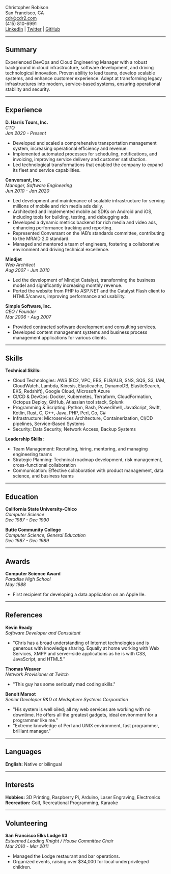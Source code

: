Christopher Robison  
San Francisco, CA  
cdr@cdr2.com  
(415) 810-6991  
[LinkedIn](https://linkedin.com/in/crobison) | [Twitter](https://twitter.com/thechrisrobison) | [GitHub](https://github.com/chrisrobison)

---

## Summary
Experienced DevOps and Cloud Engineering Manager with a robust background in cloud infrastructure, software development, and driving technological innovation. Proven ability to lead teams, develop scalable systems, and enhance customer experience. Adept at transforming legacy infrastructures into modern, service-based systems, ensuring operational stability and security.

---

## Experience

**D. Harris Tours, Inc.**  
*CTO*  
*Jan 2020 - Present*  

- Developed and scaled a comprehensive transportation management system, increasing operational efficiency and revenue.
- Implemented automated processes for scheduling, notifications, and invoicing, improving service delivery and customer satisfaction.
- Led technological transformations that enabled the company to expand its fleet and service capabilities.

**Conversant, Inc.**  
*Manager, Software Engineering*  
*Jun 2010 - Jan 2020*  

- Led development and maintenance of scalable infrastructure for serving millions of mobile and rich media ads daily.
- Architected and implemented mobile ad SDKs on Android and iOS, including tools for building, testing, and debugging ads.
- Developed a dynamic metrics backend for rich media and video ads, enhancing performance tracking and reporting.
- Represented Conversant on the IAB’s standards committee, contributing to the MRAID 2.0 standard.
- Managed and mentored a team of engineers, fostering a collaborative environment and driving technical excellence.

**Mindjet**  
*Web Architect*  
*Aug 2007 - Jun 2010*  

- Led the development of Mindjet Catalyst, transforming the business model and significantly increasing monthly revenue.
- Ported the website from PHP to ASP.NET and the Catalyst Flash client to HTML5/canvas, improving performance and usability.

**Simple Software, Inc.**  
*CEO / Founder*  
*Mar 2006 - Aug 2007*  

- Provided contracted software development and consulting services.
- Developed content management systems and business process management applications for various clients.

---

## Skills

**Technical Skills:**

- Cloud Technologies: AWS (EC2, VPC, EBS, ELB/ALB, SNS, SQS, S3, IAM, CloudWatch, Lambda, Kinesis, Elasticache, DynamoDB, ElasticSearch, EKS, Redshift), Google Cloud, Microsoft Azure
- CI/CD & DevOps: Docker, Kubernetes, Terraform, CloudFormation, Octopus Deploy, GitHub, Atlassian tool stack, Splunk
- Programming & Scripting: Python, Bash, PowerShell, JavaScript, Swift, Kotlin, Rust, C, C++, Java, PHP, Perl, Go, C#
- Infrastructure: Microservices Architecture, Containerization, CI/CD pipelines, Service-Based Systems
- Security: Data Security, Network Access, Backup Systems

**Leadership Skills:**

- Team Management: Recruiting, hiring, mentoring, and managing engineering teams
- Strategic Planning: Technical roadmap development, risk management, cross-functional collaboration
- Communication: Effective collaboration with product management, data science, and business teams

---

## Education

**California State University-Chico**  
*Computer Science*  
*Dec 1987 - Dec 1990*  

**Butte Community College**  
*Computer Science, General Education*  
*Dec 1987 - Dec 1989*  

---

## Awards

**Computer Science Award**  
*Paradise High School*  
*May 1988*  

- First recipient for developing a data application on an Apple IIe.

---

## References

**Kevin Ready**  
*Software Developer and Consultant*  

- "Chris has a broad understanding of Internet technologies and is generous with knowledge sharing. Equally at home working with Web Services, XMPP and server-side applications as he is with CSS, JavaScript, and HTML5."

**Thomas Weaver**  
*Network Provisioner at Twitch*  

- "This guy has some seriously mad coding skills."

**Benoit Marsot**  
*Senior Developer R&D at Medsphere Systems Corporation*  

- "His system is well oiled; all my web services are working with no downtime. He offers all the greatest gadgets, ideal environment for a programmer like me."
- "Extreme knowledge of Perl and UNIX environment, fast programmer, brilliant manager."

---

## Languages

**English:** Native or bilingual  

---

## Interests

**Hobbies:** 3D Printing, Raspberry Pi, Arduino, Laser Engraving, Electronics  
**Recreation:** Golf, Recreational Programming, Karaoke  

---

## Volunteering

**San Francisco Elks Lodge #3**  
*Esteemed Leading Knight / House Committee Chair*  
*Mar 2010 - Mar 2011*  

- Managed the Lodge restaurant and bar operations.
- Organized events, raising over $34,000 for local underprivileged children.
